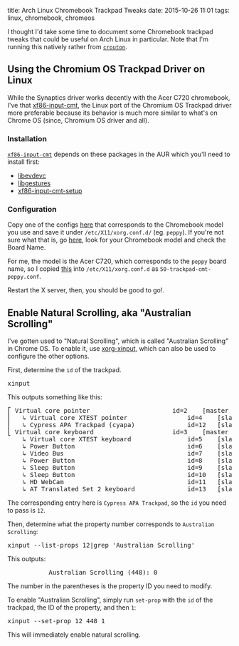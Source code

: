 title: Arch Linux Chromebook Trackpad Tweaks
date: 2015-10-26 11:01
tags: linux, chromebook, chromeos

I thought I'd take some time to document some Chromebook trackpad tweaks that could be useful on Arch Linux in particular. Note that I'm running this natively rather from [`crouton`](https://github.com/dnschneid/crouton).

## Using the Chromium OS Trackpad Driver on Linux

While the Synaptics driver works decently with the Acer C720 chromebook, I've that [xf86-input-cmt](https://github.com/hugegreenbug/xf86-input-cmt), the Linux port of the Chromium OS Trackpad driver more preferable because its behavior is much more similar to what's on Chrome OS (since, Chromium OS driver and all).

### Installation

[`xf86-input-cmt`](https://aur.archlinux.org/packages/xf86-input-cmt/) depends on these packages in the AUR which you'll need to install first:

- [libevdevc](https://aur.archlinux.org/packages/libevdevc/)
- [libgestures](https://aur.archlinux.org/packages/libgestures/)
- [xf86-input-cmt-setup](https://aur.archlinux.org/packages/xf86-input-cmt-setup/)

### Configuration

Copy one of the configs [here](https://github.com/hugegreenbug/xf86-input-cmt/tree/master/xorg-conf) that corresponds to the Chromebook model you use and save it under `/etc/X11/xorg.conf.d/` (eg. `peppy`). If you're not sure what that is, go [here](https://www.chromium.org/chromium-os/developer-information-for-chrome-os-devices), look for your Chromebook model and check the Board Name.

For me, the model is the Acer C720, which corresponds to the `peppy` board name, so I copied [this](https://raw.githubusercontent.com/hugegreenbug/xf86-input-cmt/master/xorg-conf/50-trackpad-cmt-peppy.conf) into `/etc/X11/xorg.conf.d` as `50-trackpad-cmt-peppy.conf`.

Restart the X server, then, you should be good to go!.

## Enable Natural Scrolling, aka "Australian Scrolling"

I've gotten used to "Natural Scrolling", which is called "Australian Scrolling" in Chrome OS. To enable it, use [xorg-xinput](https://www.archlinux.org/packages/?sort=&q=xorg-xinput), which can also be used to configure the other options.

First, determine the `id` of the trackpad.

<pre>
xinput
</pre>

This outputs something like this:

<pre>
⎡ Virtual core pointer                    	id=2	[master pointer  (3)]
⎜   ↳ Virtual core XTEST pointer              	id=4	[slave  pointer  (2)]
⎜   ↳ Cypress APA Trackpad (cyapa)            	id=12	[slave  pointer  (2)]
⎣ Virtual core keyboard                   	id=3	[master keyboard (2)]
    ↳ Virtual core XTEST keyboard             	id=5	[slave  keyboard (3)]
    ↳ Power Button                            	id=6	[slave  keyboard (3)]
    ↳ Video Bus                               	id=7	[slave  keyboard (3)]
    ↳ Power Button                            	id=8	[slave  keyboard (3)]
    ↳ Sleep Button                            	id=9	[slave  keyboard (3)]
    ↳ Sleep Button                            	id=10	[slave  keyboard (3)]
    ↳ HD WebCam                               	id=11	[slave  keyboard (3)]
    ↳ AT Translated Set 2 keyboard            	id=13	[slave  keyboard (3)]
</pre>

The corresponding entry here is `Cypress APA Trackpad`, so the `id` you need to pass is `12`.

Then, determine what the property number corresponds to `Australian Scrolling`:

<pre>
xinput --list-props 12|grep 'Australian Scrolling'
</pre>

This outputs:

<pre>
           Australian Scrolling (448): 0
</pre>

The number in the parentheses is the property ID you need to modify.

To enable "Australian Scrolling", simply run `set-prop` with the `id` of the trackpad, the ID of the property, and then `1`:

<pre>
xinput --set-prop 12 448 1
</pre>

This will immediately enable natural scrolling.

